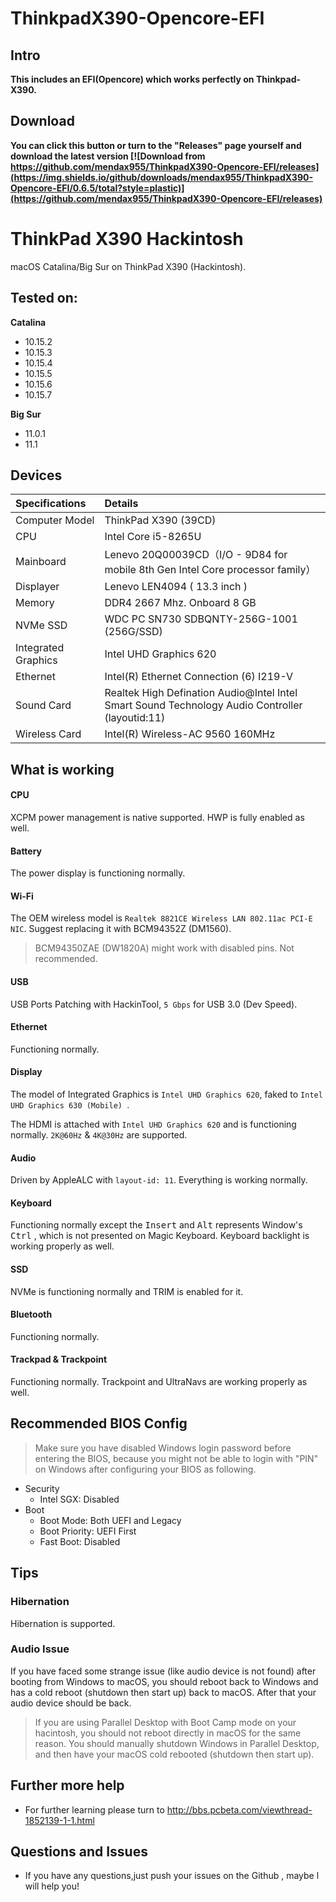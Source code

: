 # ThinkpadX390-Opencore-EFI

## Intro
 **This includes an EFI(Opencore) which works perfectly on Thinkpad-X390.**
 
## Download
**You can click this button or turn to the "Releases" page yourself and download the latest version [![Download from https://github.com/mendax955/ThinkpadX390-Opencore-EFI/releases](https://img.shields.io/github/downloads/mendax955/ThinkpadX390-Opencore-EFI/0.6.5/total?style=plastic)](https://github.com/mendax955/ThinkpadX390-Opencore-EFI/releases)**

# ThinkPad X390 Hackintosh
macOS Catalina/Big Sur on ThinkPad X390 (Hackintosh).
## Tested on:
**Catalina**
- 10.15.2
- 10.15.3
- 10.15.4
- 10.15.5
- 10.15.6
- 10.15.7

**Big Sur**
- 11.0.1
- 11.1

## Devices

| Specifications | Details |
|:---|:---|
| Computer Model | ThinkPad X390 (39CD) |
| CPU | Intel Core i5-8265U |
| Mainboard |  Lenevo 20Q00039CD（I/O - 9D84 for mobile 8th Gen Intel Core processor family） |
| Displayer | Lenevo LEN4094 ( 13.3 inch  ) |
| Memory | DDR4 2667 Mhz. Onboard 8 GB |
| NVMe SSD | WDC PC SN730 SDBQNTY-256G-1001 (256G/SSD) |
| Integrated Graphics | Intel UHD Graphics 620 |
| Ethernet |  Intel(R) Ethernet Connection (6) I219-V |
| Sound Card | Realtek High Defination Audio@Intel Intel Smart Sound Technology Audio Controller (layoutid:11) |
| Wireless Card |  Intel(R) Wireless-AC 9560 160MHz |


## What is working

#### CPU

XCPM power management is native supported. HWP is fully enabled as well.

#### Battery

The power display is functioning normally.

#### Wi-Fi

The OEM wireless model is `Realtek 8821CE Wireless LAN 802.11ac PCI-E NIC`. Suggest replacing it with BCM94352Z (DM1560).

> BCM94350ZAE (DW1820A) might work with disabled pins. Not recommended.

#### USB

USB Ports Patching with HackinTool, `5 Gbps` for USB 3.0 (Dev Speed).

#### Ethernet

Functioning normally.

#### Display

The model of Integrated Graphics is `Intel UHD Graphics 620`, faked to `Intel UHD Graphics 630 (Mobile) `.

The HDMI is attached with `Intel UHD Graphics 620` and is functioning normally. `2K@60Hz` & `4K@30Hz` are supported.

#### Audio

Driven by AppleALC with `layout-id: 11`. Everything is working normally.

#### Keyboard

Functioning normally except the <kbd>Insert</kbd> and <kbd>Alt</kbd> represents Window's <kbd>Ctrl</kbd> , which is not presented on Magic Keyboard. Keyboard backlight is working properly as well.

#### SSD

NVMe is functioning normally and TRIM is enabled for it.

#### Bluetooth

Functioning normally.

#### Trackpad & Trackpoint

Functioning normally. Trackpoint and UltraNavs are working properly as well.

## Recommended BIOS Config

> Make sure you have disabled Windows login password before entering the BIOS, because you might not be able to login with "PIN" on Windows after configuring your BIOS as following.

- Security
  - Intel SGX: Disabled
- Boot
  - Boot Mode: Both UEFI and Legacy
  - Boot Priority: UEFI First
  - Fast Boot: Disabled

## Tips

### Hibernation

Hibernation is supported.

### Audio Issue

If you have faced some strange issue (like audio device is not found) after booting from Windows to macOS, you should reboot back to Windows and has a cold reboot (shutdown then start up) back to macOS. After that your audio device should be back.

> If you are using Parallel Desktop with Boot Camp mode on your hacintosh, you should not reboot directly in macOS for the same reason. You should manually shutdown Windows in Parallel Desktop, and then have your macOS cold rebooted (shutdown then start up).

## Further more help
  - For further learning please turn to http://bbs.pcbeta.com/viewthread-1852139-1-1.html

## Questions and Issues
  - If you have any questions,just push your issues on the Github , maybe l will help you!
